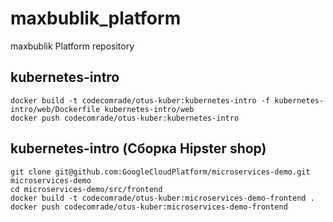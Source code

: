 # maxbublik_platform
maxbublik Platform repository


## kubernetes-intro

```
docker build -t codecomrade/otus-kuber:kubernetes-intro -f kubernetes-intro/web/Dockerfile kubernetes-intro/web
docker push codecomrade/otus-kuber:kubernetes-intro
```

## kubernetes-intro (Сборка Hipster shop)

```
git clone git@github.com:GoogleCloudPlatform/microservices-demo.git microservices-demo
cd microservices-demo/src/frontend
docker build -t codecomrade/otus-kuber:microservices-demo-frontend .
docker push codecomrade/otus-kuber:microservices-demo-frontend
```
